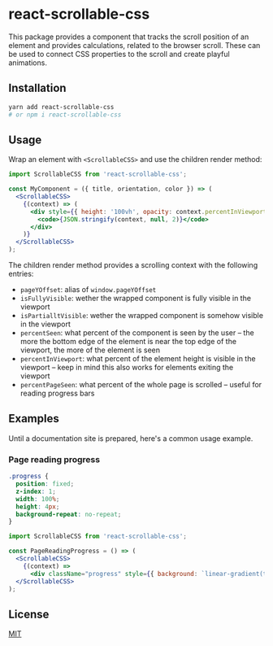 # react-scrollable-css

This package provides a component that tracks the scroll position of an element and provides
calculations, related to the browser scroll. These can be used to connect CSS properties to the
scroll and create playful animations.

## Installation

```bash
yarn add react-scrollable-css
# or npm i react-scrollable-css
```

## Usage

Wrap an element with `<ScrollableCSS>` and use the children render method:

```jsx
import ScrollableCSS from 'react-scrollable-css';

const MyComponent = ({ title, orientation, color }) => (
  <ScrollableCSS>
    {(context) => (
      <div style={{ height: '100vh', opacity: context.percentInViewport * 0.01 }}>
        <code>{JSON.stringify(context, null, 2)}</code>
      </div>
    )}
  </ScrollableCSS>
);
```

The children render method provides a scrolling context with the following entries:

- `pageYOffset`: alias of `window.pageYOffset`
- `isFullyVisible`: wether the wrapped component is fully visible in the viewport
- `isPartialltVisible`: wether the wrapped component is somehow visible in the viewport
- `percentSeen`: what percent of the component is seen by the user – the more the bottom edge of
the element is near the top edge of the viewport, the more of the element is seen
- `percentInViewport`: what percent of the element height is visible in the viewport – keep in mind
this also works for elements exiting the viewport
- `percentPageSeen`: what percent of the whole page is scrolled – useful for reading progress bars

## Examples

Until a documentation site is prepared, here's a common usage example.

### Page reading progress

```css
.progress {
  position: fixed;
  z-index: 1;
  width: 100%;
  height: 4px;
  background-repeat: no-repeat;
}
```

```jsx
import ScrollableCSS from 'react-scrollable-css';

const PageReadingProgress = () => (
  <ScrollableCSS>
    {(context) =>
      <div className="progress" style={{ background: `linear-gradient(to right, #f9ec31 ${context.percentPageSeen}%, transparent 0)` }} />}
  </ScrollableCSS>
);
```

## License

[MIT](https://github.com/storybooks/storybook/blob/master/LICENSE)